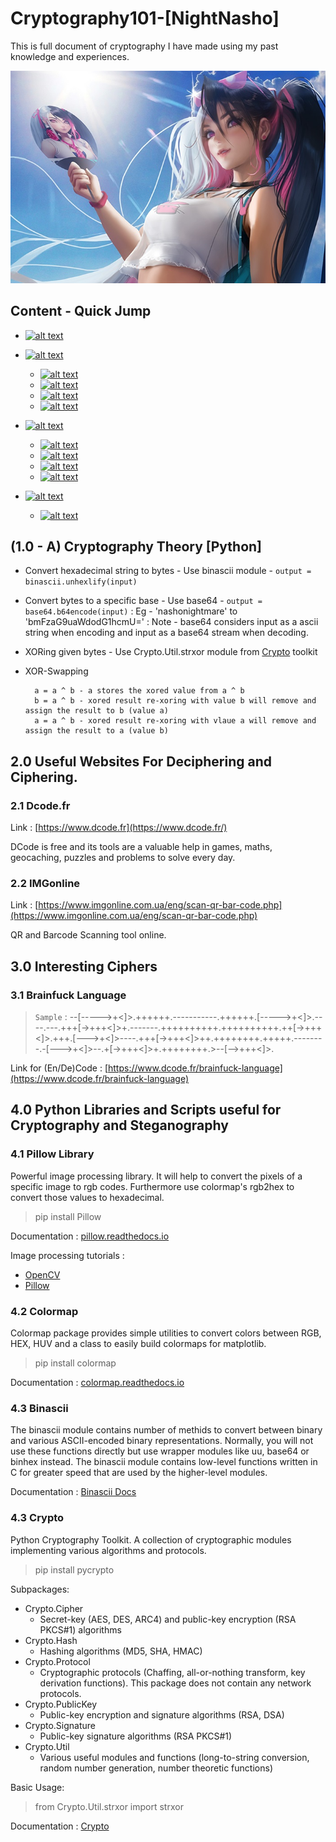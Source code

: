 # Cryptography101-[NightNasho]
This is full document of cryptography I have made using my past knowledge and experiences.

![alt text](https://github.com/NashoNightmare/Cryptography101--NightNasho-/blob/master/YW7lEF.jpg)

## Content - Quick Jump

- [![alt text](https://img.shields.io/badge/1.0%20--%20A-Cryptography%20Theory%20%5BPython%5D-orange)](https://github.com/NashoNightmare/Cryptography101-NightNasho#10---a-cryptography-theory-python)

- [![alt text](https://img.shields.io/badge/2.0-Useful%20Websites-orange)](https://github.com/NashoNightmare/Cryptography101--NightNasho-#20-useful-websites-for-deciphering-and-ciphering) 
	- [![alt text](https://img.shields.io/badge/2.1-Dcode.fr-yellow)](https://github.com/NashoNightmare/Cryptography101--NightNasho-#21-dcodefr) 
	- [![alt text](https://img.shields.io/badge/2.2-IMGonline-yellow)](https://github.com/NashoNightmare/Cryptography101-NightNasho#22-imgonline) 
	- [![alt text](https://img.shields.io/badge/2.1-Dcode.fr-yellow)]() 
	- [![alt text](https://img.shields.io/badge/2.1-Dcode.fr-yellow)]() 

- [![alt text](https://img.shields.io/badge/3.0-Interesting%20Ciphers-orange)](https://github.com/NashoNightmare/Cryptography101--NightNasho-#30-interesting-ciphers) 
	- [![alt text](https://img.shields.io/badge/3.1-Brainfuck%20Language-yellow)](https://github.com/NashoNightmare/Cryptography101--NightNasho-#31-brainfuck-language) 
	- [![alt text](https://img.shields.io/badge/3.1-Brainfuck%20Language-yellow)]() 
	- [![alt text](https://img.shields.io/badge/3.1-Brainfuck%20Language-yellow)]() 
	- [![alt text](https://img.shields.io/badge/3.1-Brainfuck%20Language-yellow)]() 

- [![alt text](https://img.shields.io/badge/4.0-Python%20Libraries%20and%20Scripts-orange)](https://github.com/NashoNightmare/Cryptography101-NightNasho#40-python-libraries-and-scripts-useful-for-cryptography-and-steganography)
	- [![alt text](https://img.shields.io/badge/4.1-Pillow%20(Image%20processing%20library)-yellow)](https://github.com/NashoNightmare/Cryptography101-NightNasho#41-pillow-library)

## (1.0 - A) Cryptography Theory [Python]
- Convert hexadecimal string to bytes - Use binascii module - `output = binascii.unhexlify(input)`
- Convert bytes to a specific base - Use base64 - `output = base64.b64encode(input)` : Eg - 'nashonightmare' to 'bmFzaG9uaWdodG1hcmU=' : Note - base64 considers input as a ascii string when encoding and input as a base64 stream when decoding.
- XORing given bytes - Use Crypto.Util.strxor module from [Crypto](https://github.com/NashoNightmare/Cryptography101-NightNasho#43-crypto) toolkit 
- XOR-Swapping

		a = a ^ b - a stores the xored value from a ^ b 
		b = a ^ b - xored result re-xoring with value b will remove and assign the result to b (value a)
		a = a ^ b - xored result re-xoring with vlaue a will remove and assign the result to a (value b)

## 2.0 Useful Websites For Deciphering and Ciphering.

### 2.1 Dcode.fr  
Link : [https://www.dcode.fr](https://www.dcode.fr/)

DCode is free and its tools are a valuable help in games, maths, geocaching, puzzles and problems to solve every day.

### 2.2 IMGonline
Link : [https://www.imgonline.com.ua/eng/scan-qr-bar-code.php](https://www.imgonline.com.ua/eng/scan-qr-bar-code.php)

QR and Barcode Scanning tool online. 

## 3.0 Interesting Ciphers

### 3.1 Brainfuck Language
> `Sample` : --[----->+<]>.++++++.-----------.++++++.[----->+<]>.----.---.+++[->+++<]>+.-------.++++++++++.++++++++++.++[->+++<]>.+++.[--->+<]>----.+++[->+++<]>++.++++++++.+++++.--------.-[--->+<]>--.+[->+++<]>+.++++++++.>--[-->+++<]>.

Link for (En/De)Code : [https://www.dcode.fr/brainfuck-language](https://www.dcode.fr/brainfuck-language)

## 4.0 Python Libraries and Scripts useful for Cryptography and Steganography

### 4.1 Pillow Library 
Powerful image processing library. It will help to convert the pixels of a specific image to rgb codes. Furthermore use colormap's rgb2hex to convert those values to hexadecimal.
> pip install Pillow

Documentation : [pillow.readthedocs.io](https://pillow.readthedocs.io/en/stable/)

Image processing tutorials :
- [OpenCV](https://opencv-python-tutroals.readthedocs.io/en/latest/py_tutorials/py_imgproc/py_table_of_contents_imgproc/py_table_of_contents_imgproc.html)
- [Pillow](https://auth0.com/blog/image-processing-in-python-with-pillow/)

### 4.2 Colormap
Colormap package provides simple utilities to convert colors between RGB, HEX, HUV and a class to easily build colormaps for matplotlib.
> pip install colormap

Documentation : [colormap.readthedocs.io](https://colormap.readthedocs.io/en/latest/)

### 4.3 Binascii 
The binascii module contains number of methids to convert between binary and various ASCII-encoded binary representations. Normally, you will not use these functions directly but use wrapper modules like uu, base64 or binhex instead. The binascii module contains low-level functions written in C for greater speed that are used by the higher-level modules.

Documentation : [Binascii Docs](https://docs.python.org/3/library/binascii.html)

### 4.3 Crypto
Python Cryptography Toolkit. A collection of cryptographic modules implementing various algorithms and protocols.
> pip install pycrypto

Subpackages:

- Crypto.Cipher
	- Secret-key (AES, DES, ARC4) and public-key encryption (RSA PKCS#1) algorithms
- Crypto.Hash
	- Hashing algorithms (MD5, SHA, HMAC)
- Crypto.Protocol
	- Cryptographic protocols (Chaffing, all-or-nothing transform, key derivation functions). This package does not contain any network protocols.
- Crypto.PublicKey
	- Public-key encryption and signature algorithms (RSA, DSA)
- Crypto.Signature
	- Public-key signature algorithms (RSA PKCS#1)
- Crypto.Util
	- Various useful modules and functions (long-to-string conversion, random number generation, number theoretic functions)

Basic  Usage:
> from Crypto.Util.strxor import strxor

Documentation : [Crypto](https://pythonhosted.org/pycrypto/Crypto-module.html)

